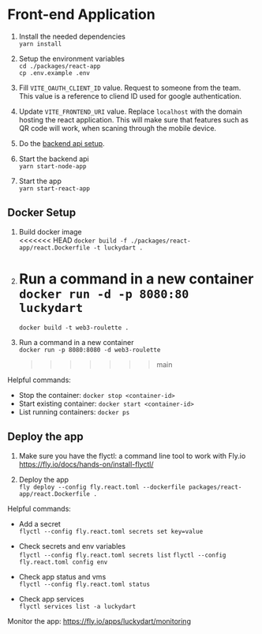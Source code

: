 # Front-end Application

1. Install the needed dependencies \
   `yarn install`

2. Setup the environment variables \
   `cd ./packages/react-app` \
   `cp .env.example .env`

3. Fill `VITE_OAUTH_CLIENT_ID` value. Request to someone from the team. This value is a reference to cliend ID used for google authentication.

4. Update `VITE_FRONTEND_URI` value. Replace `localhost` with the domain hosting the react application. This will make sure that features such as QR code will work, when scaning through the mobile device.

5. Do the [backend api setup](./node-app.md).

6. Start the backend api \
   `yarn start-node-app`

7. Start the app \
   `yarn start-react-app`

## Docker Setup

1. Build docker image \
   <<<<<<< HEAD
   `docker build -f ./packages/react-app/react.Dockerfile -t luckydart .`

2. Run a command in a new container \
    `docker run -d -p 8080:80 luckydart `
   =======
   `docker build -t web3-roulette .`

3. Run a command in a new container \
    `docker run -p 8080:8080 -d web3-roulette`
   > > > > > > > main

Helpful commands:

- Stop the container: `docker stop <container-id>`
- Start existing container: `docker start <container-id>`
- List running containers: `docker ps`

## Deploy the app

1. Make sure you have the flyctl: a command line tool to work with Fly.io
   https://fly.io/docs/hands-on/install-flyctl/

2. Deploy the app \
   `fly deploy --config fly.react.toml --dockerfile packages/react-app/react.Dockerfile .`

Helpful commands:

- Add a secret \
  `flyctl --config fly.react.toml secrets set key=value`

- Check secrets and env variables \
  `flyctl --config fly.react.toml secrets list`
  `flyctl --config fly.react.toml config env`

- Check app status and vms \
  `flyctl --config fly.react.toml status`

- Check app services \
  `flyctl services list -a luckydart`

Monitor the app:
https://fly.io/apps/luckydart/monitoring
